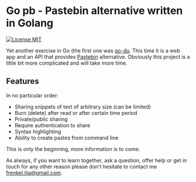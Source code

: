 # Go pb - Pastebin alternative written in Golang

[![License MIT](https://img.shields.io/badge/license-MIT-green)](./LICENSE.txt)

Yet another exercise in Go (the first one was [go-du](https://github.com/iliafrenkel/go-du).
This time it is a web app and an API that provides [Pastebin](https://pastebin.com)
alternative.
Obviously this project is a little bit more complicated and will take more time.

## Features

In no particular order:

 - Sharing snippets of text of arbitrary size (can be limited)
 - Burn (delete) after read or after certain time period
 - Private/public sharing
 - Require authentication to share
 - Syntax highlighting
 - Ability to create pastes from command line

This is only the beginning, more information is to come.

As always, if you want to learn together, ask a question, offer help or get in
touch for any other reason please don't hesitate to contact me
[frenkel.ilia@gmail.com](mailto:frenkel.ilia@gmail.com).
